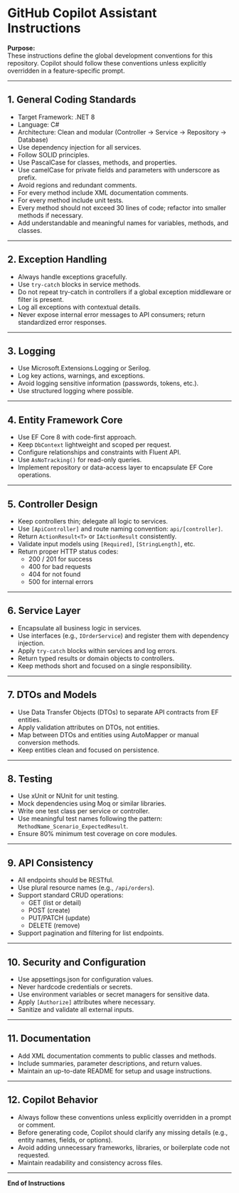 ﻿# GitHub Copilot Assistant Instructions
**Purpose:**  
These instructions define the global development conventions for this repository. Copilot should follow these conventions unless explicitly overridden in a feature-specific prompt.

---

## 1. General Coding Standards
- Target Framework: .NET 8
- Language: C# 
- Architecture: Clean and modular (Controller → Service → Repository → Database)
- Use dependency injection for all services.
- Follow SOLID principles.
- Use PascalCase for classes, methods, and properties.
- Use camelCase for private fields and parameters with underscore as prefix.
- Avoid regions and redundant comments.
- For every method include XML documentation comments.
- For every method include unit tests.
- Every method should not exceed 30 lines of code; refactor into smaller methods if necessary.
- Add understandable and meaningful names for variables, methods, and classes.

---

## 2. Exception Handling
- Always handle exceptions gracefully.
- Use `try-catch` blocks in service methods.
- Do not repeat try-catch in controllers if a global exception middleware or filter is present.
- Log all exceptions with contextual details.
- Never expose internal error messages to API consumers; return standardized error responses.

---

## 3. Logging
- Use Microsoft.Extensions.Logging or Serilog.
- Log key actions, warnings, and exceptions.
- Avoid logging sensitive information (passwords, tokens, etc.).
- Use structured logging where possible.

---

## 4. Entity Framework Core
- Use EF Core 8 with code-first approach.
- Keep `DbContext` lightweight and scoped per request.
- Configure relationships and constraints with Fluent API.
- Use `AsNoTracking()` for read-only queries.
- Implement repository or data-access layer to encapsulate EF Core operations.

---

## 5. Controller Design
- Keep controllers thin; delegate all logic to services.
- Use `[ApiController]` and route naming convention: `api/[controller]`.
- Return `ActionResult<T>` or `IActionResult` consistently.
- Validate input models using `[Required]`, `[StringLength]`, etc.
- Return proper HTTP status codes:
  - 200 / 201 for success
  - 400 for bad requests
  - 404 for not found
  - 500 for internal errors

---

## 6. Service Layer
- Encapsulate all business logic in services.
- Use interfaces (e.g., `IOrderService`) and register them with dependency injection.
- Apply `try-catch` blocks within services and log errors.
- Return typed results or domain objects to controllers.
- Keep methods short and focused on a single responsibility.

---

## 7. DTOs and Models
- Use Data Transfer Objects (DTOs) to separate API contracts from EF entities.
- Apply validation attributes on DTOs, not entities.
- Map between DTOs and entities using AutoMapper or manual conversion methods.
- Keep entities clean and focused on persistence.

---

## 8. Testing
- Use xUnit or NUnit for unit testing.
- Mock dependencies using Moq or similar libraries.
- Write one test class per service or controller.
- Use meaningful test names following the pattern:
  `MethodName_Scenario_ExpectedResult`.
- Ensure 80% minimum test coverage on core modules.

---

## 9. API Consistency
- All endpoints should be RESTful.
- Use plural resource names (e.g., `/api/orders`).
- Support standard CRUD operations:
  - GET (list or detail)
  - POST (create)
  - PUT/PATCH (update)
  - DELETE (remove)
- Support pagination and filtering for list endpoints.

---

## 10. Security and Configuration
- Use appsettings.json for configuration values.
- Never hardcode credentials or secrets.
- Use environment variables or secret managers for sensitive data.
- Apply `[Authorize]` attributes where necessary.
- Sanitize and validate all external inputs.

---

## 11. Documentation
- Add XML documentation comments to public classes and methods.
- Include summaries, parameter descriptions, and return values.
- Maintain an up-to-date README for setup and usage instructions.

---

## 12. Copilot Behavior
- Always follow these conventions unless explicitly overridden in a prompt or comment.
- Before generating code, Copilot should clarify any missing details (e.g., entity names, fields, or options).
- Avoid adding unnecessary frameworks, libraries, or boilerplate code not requested.
- Maintain readability and consistency across files.

---

**End of Instructions**
